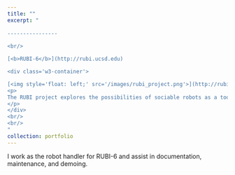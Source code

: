 ```yaml
---
title: ""
excerpt: "  
  
----------------
  
<br/>

[<b>RUBI-6</b>](http://rubi.ucsd.edu)  

<div class='w3-container'>

[<img style='float: left;' src='/images/rubi_project.png'>](http://rubi.ucsd.edu)
<p>
The RUBI project explores the possibilities of sociable robots as a tool for education and enrichment for toddlers in early childhood education environments.
</p>
</div>
<br/>
<br/>
"
collection: portfolio
---
```


I work as the robot handler for RUBI-6 and assist in documentation, maintenance, and demoing.
